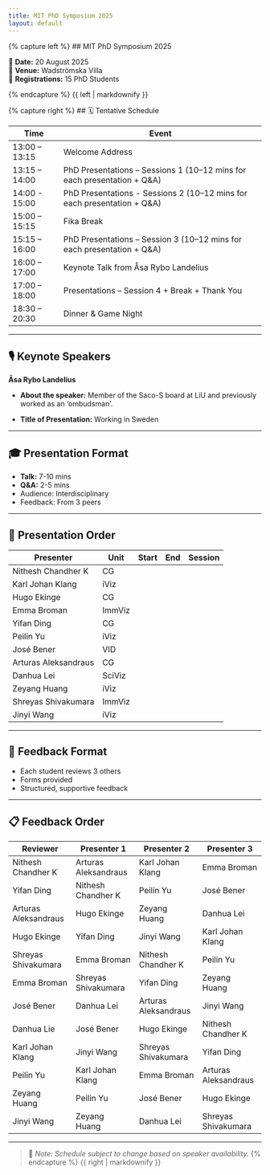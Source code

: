 ```yaml
---
title: MIT PhD Symposium 2025
layout: default
---
```


<link rel="stylesheet" href="assets/css/style.css">

<div class="two-column">
  <div class="left-column">
{% capture left %}
## MIT PhD Symposium 2025

📅 **Date:** 20 August 2025  
📍 **Venue:** Wadströmska Villa  
👥 **Registrations:** 15 PhD Students  
 
{% endcapture %}
{{ left | markdownify }}
  </div>

  <div class="right-column">
{% capture right %}
## 🗓 Tentative Schedule

| Time          | Event                                                              |
|---------------|--------------------------------------------------------------------|
| 13:00 – 13:15 | Welcome Address                                                    |
| 13:15 – 14:00 | PhD Presentations – Sessions 1 (10–12 mins for each presentation + Q&A)|
| 14:00 - 15:00 | PhD Presentations - Sessions 2 (10–12 mins for each presentation + Q&A)|
| 15:00 – 15:15 | Fika Break                                                         |
| 15:15 – 16:00 | PhD Presentations – Session 3 (10–12 mins for each presentation + Q&A)|
| 16:00 – 17:00 | Keynote Talk from Åsa Rybo Landelius                               |
| 17:00 – 18:00 | Presentations – Session 4 + Break + Thank You                      |
| 18:30 – 20:30 | Dinner & Game Night                                                |

---

## 🎙 Keynote Speakers

**Åsa Rybo Landelius**

- **About the speaker:** Member of the Saco-S board at LiU and previously worked as an ‘ombudsman’. 

- **Title of Presentation:** Working in Sweden 

---

## 🎓 Presentation Format

- **Talk:** 7-10 mins  
- **Q&A:** 2-5 mins  
- Audience: Interdisciplinary  
- Feedback: From 3 peers

---

## 📅 Presentation Order

| Presenter                | Unit       | Start     | End       | Session       |
|--------------------------|------------|-----------|-----------|---------------|
| Nithesh Chandher K       | CG         |           |           |               |           
| Karl Johan Klang         | iViz       |           |           |               |
| Hugo Ekinge              | CG         |           |           |               |
| Emma Broman              | ImmViz     |           |           |               |
| Yifan Ding               | CG         |           |           |               |
| Peilin Yu                | iViz       |           |           |               |
| José Bener               | VID        |           |           |               |   
| Arturas Aleksandraus     | CG         |           |           |               |
| Danhua Lei               | SciViz     |           |           |               |   
| Zeyang Huang             | iViz       |           |           |               |
| Shreyas Shivakumara      | ImmViz     |           |           |               |
| Jinyi Wang               | iViz       |           |           |               |

---
## 📝 Feedback Format

- Each student reviews 3 others  
- Forms provided  
- Structured, supportive feedback

---

## 📋 Feedback Order

| Reviewer            | Presenter 1          | Presenter 2          | Presenter 3          |            
|---------------------|----------------------|----------------------|----------------------|
| Nithesh Chandher K  | Arturas Aleksandraus | Karl Johan Klang     | Emma Broman          | 
| Yifan Ding          | Nithesh Chandher  K  | Peilin Yu            | José Bener           |
| Arturas Aleksandraus| Hugo Ekinge          | Zeyang Huang         | Danhua Lei           |
| Hugo Ekinge         | Yifan Ding           | Jinyi Wang           | Karl Johan Klang     |
| Shreyas Shivakumara | Emma Broman          | Nithesh Chandher K   | Peilin Yu            |
| Emma Broman         | Shreyas Shivakumara  | Yifan Ding           | Zeyang Huang         |
| José Bener          | Danhua Lei           | Arturas Aleksandraus | Jinyi Wang           | 
| Danhua Lie          | José Bener           | Hugo Ekinge          | Nithesh Chandher K   |
| Karl Johan Klang    | Jinyi Wang           | Shreyas Shivakumara  | Yifan Ding           |
| Peilin Yu           | Karl Johan Klang     | Emma Broman          | Arturas Aleksandraus |
| Zeyang Huang        | Peilin Yu            | José Bener           | Hugo Ekinge          |      
| Jinyi Wang          | Zeyang Huang         | Danhua Lei           | Shreyas Shivakumara  |

---

> 📌 *Note: Schedule subject to change based on speaker availability.*
{% endcapture %}
{{ right | markdownify }}
  </div>
</div>
